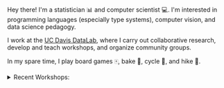 Hey there! I'm a statistician :bar_chart: and computer scientist :computer:.
I'm interested in programming languages (especially type systems), computer
vision, and data science pedagogy.

I work at the [UC Davis DataLab][ucd-datalab], where I carry out collaborative
research, develop and teach workshops, and organize community groups.

[ucd-datalab]:https://datalab.ucdavis.edu/ 

In my spare time, I play board games :mahjong:, bake :cake:, cycle :bicyclist:,
and hike :mount_fuji:.

<details>
<summary>Recent Workshops:</summary>

Title                                                         | Year | Term  
--------------------------------------------------------------| ---- | ----
[Comfy Command Line][comfy-cli]                               | 2025 | :sunny: Summer
[Intro to Remote Computing][intro-remote]                     | 2025 | :blossom: Spring
[Python Basics][python-basics] :sparkles:Updated!             | 2025 | :blossom: Spring
[Intro to Version Control][intro-vcs] :sparkles:Updated!      | 2025 | :blossom: Spring
[Git for Teams][git-for-teams] :sparkles:Updated!             | 2025 | :blossom: Spring
[Installing Software with Pixi][pixi] :sparkles:New!          | 2025 | :snowflake: Winter
[Intermediate Python][intermediate-python] :sparkles:Updated! | 2025 | :snowflake: Winter
[R Basics][r-basics] :sparkles:Updated!                       | 2024 | :fallen_leaf: Fall
[Reproducibility Principles & Practices][repro]               | 2024 | :fallen_leaf: Fall
[Machine Learning in R][ml-in-r]                              | 2024 | :blossom: Spring
[Overview of Machine Learning][ml-in-r]                       | 2024 | :blossom: Spring
[Julia Basics][julia-basics]                                  | 2024 | :snowflake: Winter
[Intermediate R][intermediate-r]                              | 2024 | :snowflake: Winter

See [my teaching notes repo][teaching-notes] for a complete list and more
details.
</details>

[teaching-notes]: https://github.com/nick-ulle/teaching-notes

[pixi]: https://ucdavisdatalab.github.io/workshop_reproducible_research/chapters/installing-software/01_environment-managers.html
[intro-vcs]: https://ucdavisdatalab.github.io/workshop_reproducible_research/chapters/version-control/01_version-control-systems.html
[git-for-teams]: https://ucdavisdatalab.github.io/workshop_reproducible_research/chapters/git-for-teams/01_branches-merges.html

[repro]: https://ucdavisdatalab.github.io/workshop_reproducible_research/
[intro-remote]: https://ucdavisdatalab.github.io/workshop_intro_to_remote_computing/

[r-basics]: https://ucdavisdatalab.github.io/workshop_r_basics/
[intermediate-r]: https://ucdavisdatalab.github.io/workshop_intermediate_r/
[ml-in-r]: https://ucdavisdatalab.github.io/workshop_intro_to_machine_learning/

[python-basics]: https://ucdavisdatalab.github.io/workshop_python_basics/
[intermediate-python]: https://ucdavisdatalab.github.io/workshop_intermediate_python/

[julia-basics]: https://ucjug.github.io/workshop_julia_basics/

[comfy-cli]: https://github.com/d-pug/2025_command_line
